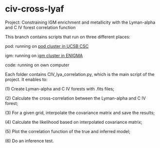 # civ-cross-lyaf

Project: Constraining IGM enrichment and metallicity with the Lyman-alpha and C IV forest correlation function 

This branch contains scripts that run on three different places:

pod: running on [pod cluster in UCSB CSC](https://csc.cnsi.ucsb.edu/)

igm: running on [igm cluster in ENIGMA](http://enigma.physics.ucsb.edu/)

code: running on own computer

Each folder contains CIV_lya_correlation.py, which is the main script of the project. It enables to:

(1) Create Lyman-alpha and C IV forests with .fits files;

(2) Calculate the cross-correlation between the Lyman-alpha and C IV forest;

(3) For a given grid, interpolate the covariance matrix and save the results;

(4) Calculate the likelihood based on interpolated covariance matrix;

(5) Plot the correlation function of the true and inferred model;

(6) Do an inference test.
